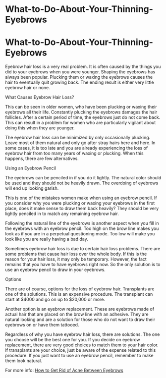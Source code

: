 # What-to-Do-About-Your-Thinning-Eyebrows
# What-to-Do-About-Your-Thinning-Eyebrows

Eyebrow hair loss is a very real problem. It is often caused by the things you did to your eyebrows when you were younger. Shaping the eyebrows has always been popular. Plucking them or waxing the eyebrows causes the hair to eventually quit growing back. The ending result is either very little eyebrow hair or none.

What Causes Eyebrow Hair Loss?

This can be seen in older women, who have been plucking or waxing their eyebrows all their life. Constantly plucking the eyebrows damages the hair follicles. After a certain period of time, the eyebrows just do not come back. This can result in a problem for women who are particularly vigilant about doing this when they are younger.

The eyebrow hair loss can be minimized by only occasionally plucking. Leave most of them natural and only go after stray hairs here and here. In some cases, it is too late and you are already experiencing the loss of eyebrow hair from too many years of waxing or plucking. When this happens, there are few alternatives.

Using an Eyebrow Pencil

The eyebrows can be penciled in if you do it lightly. The natural color should be used and they should not be heavily drawn. The overdoing of eyebrows will end up looking garish.

This is one of the mistakes women make when using an eyebrow pencil. If you consider why you were plucking or waxing your eyebrows in the first place, does it make sense to draw them back heavily? They should be very lightly penciled in to match any remaining eyebrow hair.

Following the natural line of the eyebrows is another aspect when you fill in the eyebrows with an eyebrow pencil. Too high on the brow line makes you look as if you are in a perpetual questioning mode. Too low will make you look like you are really having a bad day.

Sometimes eyebrow hair loss is due to certain hair loss problems. There are some problems that cause hair loss over the whole body. If this is the reason for your hair loss, it may only be temporary. However, the fact remains that you have to have eyebrows right now. So the only solution is to use an eyebrow pencil to draw in your eyebrows.

Options

There are of course, options for the loss of eyebrow hair. Transplants are one of the solutions. This is an expensive procedure. The transplant can start at $4000 and go on up to $20,000 or more.

Another option is an eyebrow replacement. These are eyebrows made of actual hair that are placed on the brow line with an adhesive. They are natural looking and are a solution for those who do not want to draw their eyebrows on or have them tattooed.

Regardless of why you have eyebrow hair loss, there are solutions. The one you choose will be the best one for you. If you decide on eyebrow replacement, there are very good choices to match them to your hair color. If transplants are your choice, just be aware of the expense related to this procedure. If you just want to use an eyebrow pencil, remember to make them look natural.


For more info: [How to Get Rid of Acne Between Eyebrows](https://www.naturalhealthscam.com/how-to-get-rid-of-acne-between-eyebrows/)
